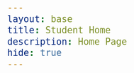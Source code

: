```yaml
---
layout: base
title: Student Home 
description: Home Page
hide: true
---
```

<style>
head{
  font-size: 24px;
  font-family: courier-new;
  font-color: dark-green;
}

body {
  font-size: 24px;
  font-family: courier-new;
  font-color: dark-green;
}
</stlye>

<head>
 <a href="index2.md"> 
   About Me
 </a>
</head>

<body>

<br>
My Journey is somehow starting. No idea how that happened.

## Coding Tools



## Code

</body>
